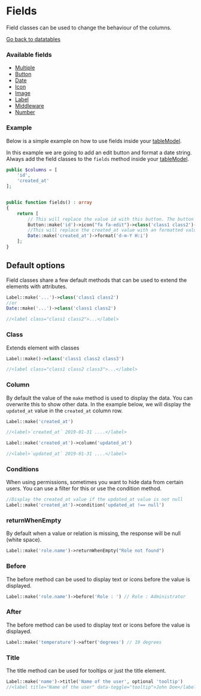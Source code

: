 # Fields
Field classes can be used to change the behaviour of the columns. 

[Go back to datatables](https://singlequote.github.io/Laravel-datatables)

### Available fields
- [Multiple](https://singlequote.github.io/Laravel-datatables/fields/multiple)
- [Button](https://singlequote.github.io/Laravel-datatables/fields/button)
- [Date](https://singlequote.github.io/Laravel-datatables/fields/date)
- [Icon](https://singlequote.github.io/Laravel-datatables/fields/icon)
- [Image](https://singlequote.github.io/Laravel-datatables/fields/image)
- [Label](https://singlequote.github.io/Laravel-datatables/fields/label)
- [Middleware](https://singlequote.github.io/Laravel-datatables/fields/middleware)
- [Number](https://singlequote.github.io/Laravel-datatables/fields/number)


### Example
Below is a simple example on how to use fields inside your [tableModel](https://singlequote.github.io/Laravel-datatables/table-models). 

In this example we are going to add an edit button and format a date string.
Always add the field classes to the `fields` method inside your [tableModel](https://singlequote.github.io/Laravel-datatables/table-models).

```php
public $columns = [
    'id',
    'created_at'
];


public function fields() : array
{
    return [
        // This will replace the value id with this button. The button will be clickable and has an icon and 2 classes
        Button::make('id')->icon("fa fa-edit")->class('class1 class2')->route('my-route.edit', 'id'),
        //This will replace the created_at value with an formatted value. The format will be day-month-year hour:minutes
        Date::make('created_at')->format('d-m-Y H:i')
    ];
}
```

## Default options
Field classes share a few default methods that can be used to extend the elements with attributes. 


```php
Label::make('...')->class('class1 class2')
//or
Date::make('...')->class('class1 class2')

//<label class="class1 class2">...</label>
```

### Class
Extends element with classes

```php
Label::make()->class('class1 class2 class3')

//<label class="class1 class2 class3">...</label>
```

### Column
By default the value of the `make` method is used to display the data. You can overwrite this to show other data.
In the example below, we will display the `updated_at` value in the `created_at` column row.

```php
Label::make('created_at')

//<label>`created_at` 2019-01-31 ....</label>

Label::make('created_at')->column('updated_at')

//<label>`updated_at` 2019-01-31 ....</label>
```

### Conditions
When using permissions, sometimes you want to hide data from certain users. You can use a filter for this or use the condition method.

```php
//Display the created_at value if the updated_at value is not null
Label::make('created_at')->condition('updated_at !== null')
```

### returnWhenEmpty
By default when a value or relation is missing, the response will be null (white space).

```php
Label::make('role.name')->returnWhenEmpty("Role not found")
```

### Before
The before method can be used to display text or icons before the value is displayed.

```php
Label::make('role.name')->before('Role : ') // Role : Administrator
```

### After
The before method can be used to display text or icons before the value is displayed.

```php
Label::make('temperature')->after('degrees') // 19 degrees
```

### Title
The title method can be used for tooltips or just the title element.

```php
Label::make('name')->title('Name of the user', optional 'tooltip')
//<label title="Name of the user" data-toggle="tooltip">John Doe</label>
```